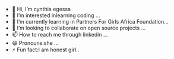 - 👋 Hi, I’m cynthia egessa
- 👀 I’m interested inlearning coding ...
- 🌱 I’m currently learning in Partners For Girls Africa Foundation...
- 💞️ I’m looking to collaborate on open source projects ...
- 📫 How to reach me through linkedin ...
- 😄 Pronouns:she ...
- ⚡ Fun fact:I am  honest girl..

<!---
cynthiaegessa/cynthiaegessa is a ✨ special ✨ repository because its `README.md` (this file) appears on your GitHub profile.
You can click the Preview link to take a look at your changes.
--->
